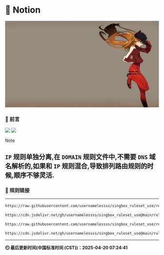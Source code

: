 
# 🧸 Notion
![](https://raw.githubusercontent.com/usernamelessss/picture-bed/main/images/202504042256831.jpg)
### 📣 前言
![](https://shields.io/badge/-移除重复规则-ff69b4) ![](https://shields.io/badge/-IP&nbsp;规则单独存放不与&nbsp;DOMAIN&nbsp;等混合-green)
> [!NOTE]
**`IP` 规则单独分离,在 `DOMAIN` 规则文件中,不需要 `DNS` 域名解析的,如果和 `IP` 规则混合,导致排列路由规则的时候,顺序不够灵活.**
---

###  🔗 规则链接
---

```url
https://raw.githubusercontent.com/usernamelessss/singbox_ruleset_use/refs/heads/main/rule/Notion/Notion_No_IP.json
```

```url
https://cdn.jsdelivr.net/gh/usernamelessss/singbox_ruleset_use@main/rule/Notion/Notion_No_IP.json
```

```url
https://raw.githubusercontent.com/usernamelessss/singbox_ruleset_use/refs/heads/main/rule/Notion/Notion_No_IP.srs
```

```url
https://cdn.jsdelivr.net/gh/usernamelessss/singbox_ruleset_use@main/rule/Notion/Notion_No_IP.srs
```

---
**⏲️ 最后更新时间(中国标准时间 (CST))：2025-04-20 07:24:41**